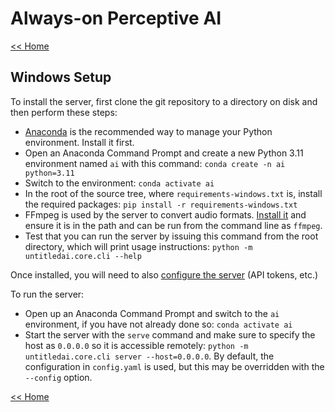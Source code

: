 # Always-on Perceptive AI

[<< Home](../README.md)

## Windows Setup

To install the server, first clone the git repository to a directory on disk and then perform these steps:

- [Anaconda](https://www.anaconda.com/download) is the recommended way to manage your Python environment. Install it first.
- Open an Anaconda Command Prompt and create a new Python 3.11 environment named `ai` with this command: `conda create -n ai python=3.11`
- Switch to the environment: `conda activate ai`
- In the root of the source tree, where `requirements-windows.txt` is, install the required packages: `pip install -r requirements-windows.txt`
- FFmpeg is used by the server to convert audio formats. [Install it](https://ffmpeg.org/download.html) and ensure it is in the path and can be run from the command line as `ffmpeg`.
- Test that you can run the server by issuing this command from the root directory, which will print usage instructions: `python -m untitledai.core.cli --help`

Once installed, you will need to also [configure the server](./server_configuration.md) (API tokens, etc.)

To run the server:

- Open up an Anaconda Command Prompt and switch to the `ai` environment, if you have not already done so: `conda activate ai`
- Start the server with the `serve` command and make sure to specify the host as `0.0.0.0` so it is accessible remotely: `python -m untitledai.core.cli server --host=0.0.0.0`. By default, the configuration in `config.yaml` is used, but this may be overridden with the `--config` option.

[<< Home](../README.md)
